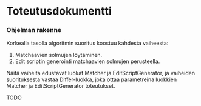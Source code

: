 # Toteutusdokumentti

### Ohjelman rakenne

Korkealla tasolla algoritmin suoritus koostuu kahdesta vaiheesta:

1. Matchaavien solmujen löytäminen.
2. Edit scriptin generointi matchaavien solmujen perusteella.

Näitä vaiheita edustavat luokat Matcher ja EditScriptGenerator, ja vaiheiden suorituksesta vastaa Differ-luokka, joka ottaa parametreina luokkien Matcher ja EditScriptGenerator toteutukset.

TODO
